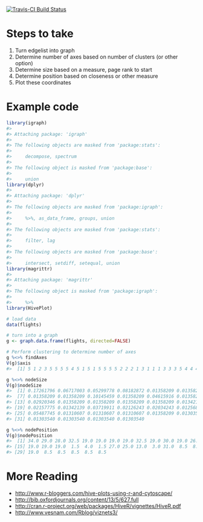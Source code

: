 <!-- README.md is generated from README.Rmd. Please edit that file -->
[![Travis-CI Build Status](https://travis-ci.org/jaredlander/HivePlot.svg?branch=master)](https://travis-ci.org/jaredlander/HivePlot)

Steps to take
=============

1.  Turn edgelist into graph
2.  Determine number of axes based on number of clusters (or other option)
3.  Determine size based on a measure, page rank to start
4.  Determine position based on closeness or other measure
5.  Plot these coordinates

Example code
============

``` r
library(igraph)
#> 
#> Attaching package: 'igraph'
#> 
#> The following objects are masked from 'package:stats':
#> 
#>     decompose, spectrum
#> 
#> The following object is masked from 'package:base':
#> 
#>     union
library(dplyr)
#> 
#> Attaching package: 'dplyr'
#> 
#> The following objects are masked from 'package:igraph':
#> 
#>     %>%, as_data_frame, groups, union
#> 
#> The following objects are masked from 'package:stats':
#> 
#>     filter, lag
#> 
#> The following objects are masked from 'package:base':
#> 
#>     intersect, setdiff, setequal, union
library(magrittr)
#> 
#> Attaching package: 'magrittr'
#> 
#> The following object is masked from 'package:igraph':
#> 
#>     %>%
library(HivePlot)
```

``` r
# load data
data(flights)
```

``` r
# turn into a graph
g <- graph.data.frame(flights, directed=FALSE)
```

``` r
# Perform clustering to determine number of axes
g %<>% findAxes
V(g)$axis
#>  [1] 5 1 2 3 5 5 5 5 4 5 1 5 1 5 5 5 5 2 2 2 1 3 1 1 1 3 3 3 5 4 4 4 4 4
```

``` r
g %<>% nodeSize
V(g)$nodeSize
#>  [1] 0.17261796 0.06717003 0.05299778 0.08182872 0.01358209 0.01358209
#>  [7] 0.01358209 0.01358209 0.10145459 0.01358209 0.04615916 0.01358209
#> [13] 0.02920346 0.01358209 0.01358209 0.01358209 0.01358209 0.01342139
#> [19] 0.02157775 0.01342139 0.03719911 0.02126243 0.02034243 0.01256813
#> [25] 0.05487745 0.01310607 0.01310607 0.01310607 0.01358209 0.01303540
#> [31] 0.01303540 0.01303540 0.01303540 0.01303540
```

``` r
g %<>% nodePosition
V(g)$nodePosition
#>  [1] 34.0 29.0 28.0 32.5 19.0 19.0 19.0 19.0 32.5 19.0 30.0 19.0 26.0 19.0
#> [15] 19.0 19.0 19.0  1.5  4.0  1.5 27.0 25.0 13.0  3.0 31.0  8.5  8.5  8.5
#> [29] 19.0  8.5  8.5  8.5  8.5  8.5
```

More Reading
============

-   <http://www.r-bloggers.com/hive-plots-using-r-and-cytoscape/>
-   <http://bib.oxfordjournals.org/content/13/5/627.full>
-   <http://cran.r-project.org/web/packages/HiveR/vignettes/HiveR.pdf>
-   <http://www.vesnam.com/Rblog/viznets3/>
